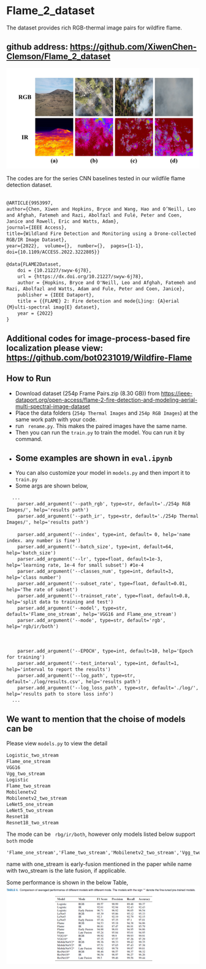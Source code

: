 # Flame_2_dataset
The dataset provides rich RGB-thermal image pairs for wildfire flame.

## github address: https://github.com/XiwenChen-Clemson/Flame_2_dataset

![iamge](https://github.com/XiwenChen-Clemson/Flame_2_dataset/blob/main/ex1.PNG)



The codes are for the series CNN baselines tested in our wildfile flame detection dataset.
```

@ARTICLE{9953997, 
author={Chen, Xiwen and Hopkins, Bryce and Wang, Hao and O’Neill, Leo and Afghah, Fatemeh and Razi, Abolfazl and Fulé, Peter and Coen, Janice and Rowell, Eric and Watts, Adam}, 
journal={IEEE Access},  
title={Wildland Fire Detection and Monitoring using a Drone-collected RGB/IR Image Dataset},  
year={2022},  volume={},  number={},  pages={1-1},  
doi={10.1109/ACCESS.2022.3222805}}

@data{FLAME2Dataset,
    doi = {10.21227/swyw-6j78},
    url = {https://dx.doi.org/10.21227/swyw-6j78},
    author = {Hopkins, Bryce and O'Neill, Leo and Afghah, Fatemeh and Razi, Abolfazl and Watts, Adam and Fule, Peter and Coen, Janice},
    publisher = {IEEE Dataport},
    title = {{FLAME} 2: Fire detection and mode{L}ing: {A}erial {M}ulti-spectral imag{E} dataset},
    year = {2022} 
} 
```

## Additional codes for image-process-based fire localization please view: https://github.com/bot0231019/Wildfire-Flame

## How to Run
- Download dataset (254p Frame Pairs.zip (8.30 GB)) from https://ieee-dataport.org/open-access/flame-2-fire-detection-and-modeling-aerial-multi-spectral-image-dataset
- Place the data folders (```254p Thermal Images``` and ```254p RGB Images```) at the same work path with your code.
- run ``` rename.py```. This makes the paired images have the same name.
- Then you can run the ```train.py``` to train the model. You can run it by command. 
- ## Some examples are shown in ```eval.ipynb```
- You can also customize your model in ```models.py``` and then import it to ```train.py```
- Some args are shown below, 
```
  ...
    parser.add_argument('--path_rgb', type=str, default='./254p RGB Images/', help='results path')
    parser.add_argument('--path_ir', type=str, default='./254p Thermal Images/', help='results path')
    
    parser.add_argument('--index', type=int, default= 0, help='name index. any number is fine')
    parser.add_argument('--batch_size', type=int, default=64, help='batch_size')
    parser.add_argument('--lr', type=float, default=1e-3, help='learning rate, 1e-4 for small subset') #1e-4
    parser.add_argument('--classes_num', type=int, default=3, help='class number')
    parser.add_argument('--subset_rate', type=float, default=0.01, help='The rate of subset')
    parser.add_argument('--trainset_rate', type=float, default=0.8, help='split data to training and test')
    parser.add_argument('--model', type=str, default='Flame_one_stream', help='VGG16 and Flame_one_stream')
    parser.add_argument('--mode', type=str, default='rgb', help='rgb/ir/both')
    

    
    parser.add_argument('--EPOCH', type=int, default=10, help='Epoch for training')
    parser.add_argument('--test_interval', type=int, default=1, help='interval to report the results')
    parser.add_argument('--log_path', type=str, default='./log/results.csv', help='results path')
    parser.add_argument('--log_loss_path', type=str, default='./log/', help='results path to store loss info')
  ...

```
## We want to mention that the choise of models can be
Please view ```models.py``` to view the detail
``` 
Logistic_two_stream
Flame_one_stream
VGG16
Vgg_two_stream
Logistic
Flame_two_stream
Mobilenetv2
Mobilenetv2_two_stream
LeNet5_one_stream
LeNet5_two_stream
Resnet18
Resnet18_two_stream 
```
The mode can be ``` rbg/ir/both```, however only models listed below support ```both``` mode
```
'Flame_one_stream','Flame_two_stream','Mobilenetv2_two_stream','Vgg_two_stream','Logistic_two_stream','Resnet18_two_stream','LeNet5_one_stream','LeNet5_two_stream'
```
name with one_stream is early-fusion mentioned in the paper while name with two_stream is the late fusion, if applicable. 

Some performance is shown in the below Table,
![iamge](https://github.com/XiwenChen-Clemson/Flame_2_dataset/blob/main/per.PNG)




